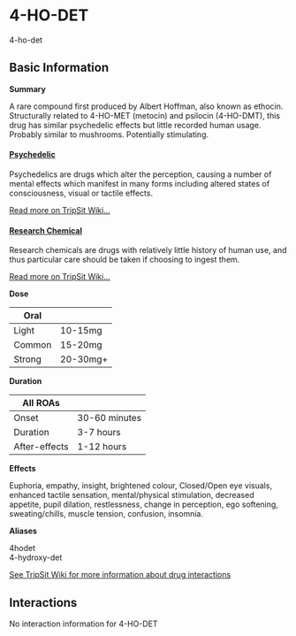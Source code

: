# 4-HO-DET

4-ho-det

## Basic Information

**Summary**

A rare compound first produced by Albert Hoffman, also known as ethocin. Structurally related to 4-HO-MET (metocin) and psilocin (4-HO-DMT), this drug has similar psychedelic effects but little recorded human usage. Probably similar to mushrooms. Potentially stimulating.

#### [Psychedelic](/category/psychedelic)

Psychedelics are drugs which alter the perception, causing a number of mental effects which manifest in many forms including altered states of consciousness, visual or tactile effects.

[Read more on TripSit Wiki...](#{category.wiki})

#### [Research Chemical](/category/research-chemical)

Research chemicals are drugs with relatively little history of human use, and thus particular care should be taken if choosing to ingest them.

[Read more on TripSit Wiki...](#{category.wiki})

**Dose**

| Oral   |          |
| ------ | -------- |
| Light  | 10-15mg  |
| Common | 15-20mg  |
| Strong | 20-30mg+ |

**Duration**

| All ROAs      |               |
| ------------- | ------------- |
| Onset         | 30-60 minutes |
| Duration      | 3-7 hours     |
| After-effects | 1-12 hours    |

**Effects**

Euphoria, empathy, insight, brightened colour, Closed/Open eye visuals, enhanced tactile sensation, mental/physical stimulation, decreased appetite, pupil dilation, restlessness, change in perception, ego softening, sweating/chills, muscle tension, confusion, insomnia.

**Aliases**

4hodet  
4-hydroxy-det  

[See TripSit Wiki for more information about drug interactions](http://combo.tripsit.me/)

## Interactions

No interaction information for 4-HO-DET